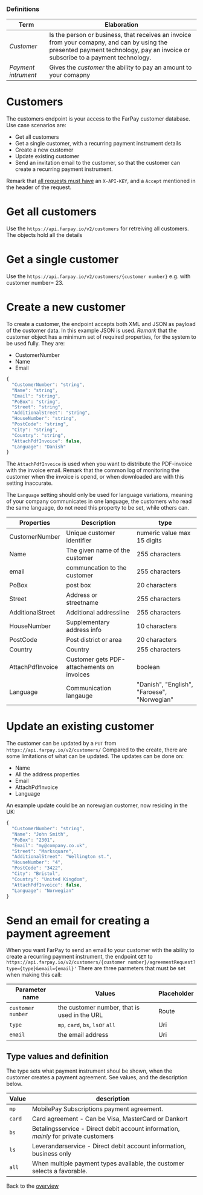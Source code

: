 ### Definitions

| Term                | Elaboration                                                                                                                                                                    |
|---------------------|--------------------------------------------------------------------------------------------------------------------------------------------------------------------------------|
| _Customer_          | Is the person or business, that receives an invoice from your comapny, and can by using the presented payment technology, pay an invoice or subscribe to a payment technology. |
| _Payment intrument_ | Gives the _customer_ the ability to pay an amount to your comapny                                                                                                              |

# Customers
The customers endpoint is your access to the FarPay customer database.
Use case scenarios are:
* Get all customers
* Get a single customer, with a recurring payment instrument details
* Create a new customer
* Update existing customer
* Send an invitation email to the customer, so that the customer can create a recurring payment instrument.

Remark that [all requests must have](All-Requests.md) an `X-API-KEY`, and a `Accept` mentioned in the header of the request.

# Get all customers
Use the `https://api.farpay.io/v2/customers` for retreiving all customers. The objects hold all the details

# Get a single customer
Use the `https://api.farpay.io/v2/customers/{customer number}` e.g. with customer number= 23.

# Create a new customer
To create a customer, the endpoint accepts both XML and JSON as payload of the customer data. In this example JSON is used.
*Remark* that the customer object has a minimum set of required properties, for the system to be used fully. 
They are:
* CustomerNumber
* Name
* Email

```javascript
{
  "CustomerNumber": "string",
  "Name": "string",
  "Email": "string",
  "PoBox": "string",
  "Street": "string",
  "AdditionalStreet": "string",
  "HouseNumber": "string",
  "PostCode": "string",
  "City": "string",
  "Country": "string",
  "AttachPdfInvoice": false,
  "Language": "Danish"
}
```

The `AttachPdfInvoice` is used when you want to distribute the PDF-invoice with the invoice email. Remark that the common log of
monitoring the customer when the invoice is opend, or when downloaded are with this setting inaccurate.

The `Language` setting should only be used for language variations, meaning of your company communicates in one language, the 
customers who read the same language, do not need this property to be set, while others can.

| Properties       | Description                                | type                                        |
|------------------|--------------------------------------------|---------------------------------------------|
| CustomerNumber   | Unique customer identifier                 | numeric value max 15 digits                 |
| Name             | The given name of the customer             | 255 characters                              |
| email            | communcation to the customer               | 255 characters                              |
| PoBox            | post box                                   | 20 characters                               |
| Street           | Address or streetname                      | 255 characters                              |
| AdditionalStreet | Additional addressline                     | 255 characters                              |
| HouseNumber      | Supplementary address info                 | 10 characters                               |
| PostCode         | Post district or area                      | 20 characters                               |
| Country          | Country                                    | 255 characters                              |
| AttachPdfInvoice | Customer gets PDF-attachements on invoices | boolean                                     |
| Language         | Communication langauge                     | "Danish", "English", "Faroese", "Norwegian" |

# Update an existing customer
The customer can be updated by a `PUT` from `https://api.farpay.io/v2/customers/`
Compared to the create, there are some limitations of what can be updated.
The updates can be done on:
* Name
* All the address properties
* Email
* AttachPdfInvoice
* Language

An example update could be an norewgian customer, now residing in the UK: 
```javascript
{
  "CustomerNumber": "string",
  "Name": "John Smith",
  "PoBox": "2301",
  "Email": "my@company.co.uk",
  "Street": "Marksquare",
  "AdditionalStreet": "Wellington st.",
  "HouseNumber": "4",
  "PostCode": "3422",
  "City": "Bristol",
  "Country": "United Kingdom",
  "AttachPdfInvoice": false,
  "Language": "Norwegian"
}
```

# Send an email for creating a payment agreement
When you want FarPay to send an email to your customer with the ability to create a recurring payment instrument, the
endpoint `GET` to `https://api.farpay.io/v2/customers/{customer number}/agreementRequest?type={type}&email={email}'`
There are three parmeters that must be set when making this call:

| Parameter name    | Values                                       | Placeholder |
|-------------------|----------------------------------------------|-------------|
| `customer number` | the customer number, that is used in the URL | Route       |
| `type`            | `mp`, `card`, `bs`, `ls`or `all`             | Uri         |
| `email`           | the email address                            | Uri         |

## Type values and definition

The type sets what payment instrument shoul be shown, when the customer creates a payment agreement. See values, and the description below.

| Value  | description                                                                         |
|--------|-------------------------------------------------------------------------------------|
| `mp`   | MobilePay Subscriptions payment agreement.                                          |
| `card` | Card agreement - Can be Visa, MasterCard or Dankort                                 |
| `bs`   | Betalingsservice - Direct debit account information, *mainly* for private customers |
| `ls`   | Leverandørservice - Direct debit account information, business only                 |
| `all`  | When multiple payment types available, the customer selects a favorable.            |

Back to the [overview](README.md)

